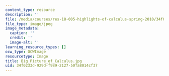 ```yaml
---
content_type: resource
description: ''
file: /media/courses/res-18-005-highlights-of-calculus-spring-2010/34f0233d929df989212750fa8014cf37_Big_Picture_of_Calculus.jpg
file_type: image/jpeg
image_metadata:
  caption: ''
  credit: ''
  image-alt: ''
learning_resource_types: []
ocw_type: OCWImage
resourcetype: Image
title: Big_Picture_of_Calculus.jpg
uid: 34f0233d-929d-f989-2127-50fa8014cf37
---
```

